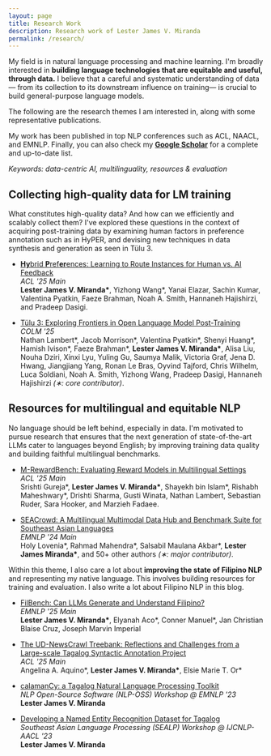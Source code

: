 ```yaml
---
layout: page
title: Research Work
description: Research work of Lester James V. Miranda
permalink: /research/
---
```


<!-- 【[🎓 Google Scholar](https://scholar.google.co.jp/citations?user=2RtnNKEAAAAJ&hl=en)】
【[📚 Semantic Scholar](https://www.semanticscholar.org/author/Lester-James-Validad-Miranda/13614871)】 -->

My field is in natural language processing and machine learning.
I'm broadly interested in **building language technologies that are equitable and useful, through data.**
I believe that a careful and systematic understanding of data&mdash; from its collection to its downstream influence on training&mdash; is crucial to build general-purpose language models.

The following are the research themes I am interested in, along with some representative publications.
<!-- I am eager to explore these themes individually or at their intersection. -->
My work has been published in top NLP conferences such as ACL, NAACL, and EMNLP.
Finally, you can also check my [**Google Scholar**](https://scholar.google.co.jp/citations?user=2RtnNKEAAAAJ&hl=en) for a complete and up-to-date list.

_Keywords: data-centric AI, multilinguality, resources & evaluation_

<!-- If you are interested in these types of work, then do not hesitate to [reach out](mailto:ljvmiranda@gmail.com).
I'm happy to discuss research and collaborate! -->

## Collecting high-quality data for LM training

What constitutes high-quality data? And how can we efficiently and scalably collect them?
I've explored these questions in the context of acquiring post-training data by examining human factors in preference annotation such as in HyPER, and devising new techniques in data synthesis and generation as seen in T&uuml;lu 3.

- [**Hy**brid **P**ref**er**ences: Learning to Route Instances for Human vs. AI Feedback](https://arxiv.org/abs/2410.19133)
  <br>_ACL '25 Main_
  <br><b>Lester James V. Miranda\*</b>, Yizhong Wang\*, Yanai Elazar, Sachin Kumar, Valentina Pyatkin, Faeze Brahman, Noah A. Smith, Hannaneh Hajishirzi, and Pradeep Dasigi.
  <br>[<i class="fab fa-github research-icon"></i>](https://github.com/allenai/hybrid-preferences) [<i class="fas fa-database research-icon"></i>](https://huggingface.co/datasets/allenai/multipref) [<i class="fas fa-file-powerpoint research-icon"></i>](https://drive.google.com/file/d/1jyp_8TH2rAWofkoTEAEpT97hGwEvj5gS/view?usp=sharing) [<i class="fas fa-image research-icon"></i>](https://drive.google.com/file/d/1QWadXHVxHT9F09CqXnjWO1Zu1dLr4oek/view?usp=drive_link) [<i class="fas fa-play research-icon"></i>](https://youtu.be/6i8Pa5qqxAI?si=4i9-5tWcEbLpDwz9)

- [T&uuml;lu 3: Exploring Frontiers in Open Language Model Post-Training](https://arxiv.org/abs/2411.15124)
  <br>_COLM '25_
  <br>Nathan Lambert\*, Jacob Morrison\*, Valentina Pyatkin\*, Shenyi Huang\*, Hamish Ivison\*, Faeze Brahman\*, <b>Lester James V. Miranda\*</b>, Alisa Liu, Nouha Dziri, Xinxi Lyu, Yuling Gu, Saumya Malik, Victoria Graf, Jena D. Hwang, Jiangjiang Yang, Ronan Le Bras, Oyvind Tajford, Chris Wilhelm, Luca Soldiani, Noah A. Smith, Yizhong Wang, Pradeep Dasigi, Hannaneh Hajishirzi _(&lowast;: core contributor)_.
  <br>[<i class="fas fa-robot research-icon"></i>](https://huggingface.co/collections/allenai/tulu-3-models-673b8e0dc3512e30e7dc54f5) [<i class="fas fa-database research-icon"></i>](https://huggingface.co/collections/allenai/tulu-3-datasets-673b8df14442393f7213f372) [<i class="fas fa-globe research-icon"></i>](https://allenai.org/tulu)

## Resources for multilingual and equitable NLP

No language should be left behind, especially in data.
I'm motivated to pursue research that ensures that the next generation of state-of-the-art LLMs cater to languages beyond English; by improving training data quality and building faithful multilingual benchmarks.

- [M-RewardBench: Evaluating Reward Models in Multilingual Settings](https://arxiv.org/abs/2410.15522)
  <br>_ACL '25 Main_
  <br>Srishti Gureja\*, <b>Lester James V. Miranda\*</b>, Shayekh bin Islam\*, Rishabh Maheshwary\*, Drishti Sharma, Gusti Winata, Nathan Lambert, Sebastian Ruder, Sara Hooker, and Marzieh Fadaee.
  <br>[<i class="fab fa-github research-icon"></i>](https://github.com/for-ai/aya_rm_multilingual) [<i class="fas fa-database research-icon"></i>](https://huggingface.co/collections/C4AI-Community/multilingual-rewardbench-66dcbf2bfc68bfbb93feebd7) [<i class="fas fa-file-powerpoint research-icon"></i>](https://drive.google.com/file/d/15bjZ7sVVPjtR02L0x1eIH5sfQfR_Y0P-/view?usp=drive_link) [<i class="fas fa-image research-icon"></i>](https://drive.google.com/file/d/1GTLRaH3w9-EEePPMbryiUQteEnFyx71V/view?usp=drive_link) [<i class="fas fa-play research-icon"></i>](https://youtu.be/pgXm9etIpH4?si=H71Kr-1z5fphow11)

- [SEACrowd: A Multilingual Multimodal Data Hub and Benchmark Suite for Southeast Asian Languages](https://aclanthology.org/2024.emnlp-main.296/)
  <br>_EMNLP '24 Main_
  <br>Holy Lovenia\*, Rahmad Mahendra\*, Salsabil Maulana Akbar\*, <b>Lester James Miranda\*</b>, and 50+ other authors _(&lowast;: major contributor)_.
  <br>[<i class="fab fa-github research-icon"></i>](https://github.com/SEACrowd/seacrowd-datahub) [<i class="fas fa-globe research-icon"></i>](https://seacrowd.github.io/seacrowd-catalogue)

Within this theme, I also care a lot about **improving the state of Filipino NLP** and representing my native language.
This involves building resources for training and evaluation.
I also write a lot about Filipino NLP in this blog.

- [FilBench: Can LLMs Generate and Understand Filipino?]()
  <br>_EMNLP '25 Main_
  <br><b>Lester James V. Miranda\*</b>, Elyanah Aco\*, Conner Manuel\*, Jan Christian Blaise Cruz, Joseph Marvin Imperial
  <br>[<i class="fab fa-github research-icon"></i>](https://github.com/filbench/filbench-eval) [<i class="fas fa-globe research-icon"></i>](https://huggingface.co/UD-Filipino)

- [The UD-NewsCrawl Treebank: Reflections and Challenges from a Large-scale Tagalog Syntactic Annotation Project](https://arxiv.org/abs/2505.20428)
  <br>_ACL '25 Main_
  <br>Angelina A. Aquino\*, <b>Lester James V. Miranda\*</b>, Elsie Marie T. Or\*
  <br>[<i class="fas fa-database research-icon"></i>](https://huggingface.co/collections/UD-Filipino/universal-dependencies-for-tagalog-67573d625baa5036fd59b317) [<i class="fas fa-file-powerpoint research-icon"></i>]() [<i class="fas fa-image research-icon"></i>](https://drive.google.com/file/d/16ONq_xmRrUgvALirWEwX0BpZnn1OtqwH/view?usp=drive_link) [<i class="fas fa-play research-icon"></i>](https://youtu.be/W4cONaL_otI?si=DgfmF0_7zkOmI_ma)

<!-- - [Universal NER: A Gold-Standard Multilingual Named Entity Recognition Benchmark](https://aclanthology.org/2024.naacl-long.243/)
  <br>_NAACL '24 Main_
  <br>Stephen Mayhew, Terra Blevins, Shuheng Liu, Marek &Scaron;uppa, Hila Gonen, Joseph Marvin Imperial, B&ouml;rje F. Karlsson, Peiqin Lin, Nikola Ljube&scaron;ic&#769;, <b>LJ Miranda</b>, Barbara Plank, Arij Riabi, Yuval Pinter
  <br> [[Dataset](https://dataverse.harvard.edu/dataset.xhtml?persistentId=doi:10.7910/DVN/GQ8HDL)] [[Website](https://www.universalner.org/)] -->

- [calamanCy: a Tagalog Natural Language Processing Toolkit](https://aclanthology.org/2023.nlposs-1.1/)
  <br>_NLP Open-Source Software (NLP-OSS) Workshop @ EMNLP '23_
  <br> <b>Lester James V. Miranda</b>
  <br> [<i class="fab fa-github research-icon"></i>](https://github.com/ljvmiranda921/calamanCy) [<i class="fas fa-image research-icon"></i>](https://drive.google.com/file/d/1Q_-4Lf9ZL9ZCYS5aWPhRnCfHPhGwlBp6/view?usp=drive_link) [<i class="fas fa-play research-icon"></i>](https://youtu.be/2fbzs1KbFTQ?si=_vKEY11Z1Jzuaxeu)

- [Developing a Named Entity Recognition Dataset for Tagalog](https://aclanthology.org/2023.sealp-1.2/)
  <br>_Southeast Asian Language Processing (SEALP) Workshop @ IJCNLP-AACL '23_
  <br> <b>Lester James V. Miranda</b>
  <br> [<i class="fab fa-github research-icon"></i>](https://github.com/ljvmiranda921/calamanCy/tree/master/reports/aacl2023/benchmark) [<i class="fas fa-database research-icon"></i>](https://huggingface.co/datasets/ljvmiranda921/tlunified-ner) [<i class="fas fa-file-powerpoint research-icon"></i>](https://drive.google.com/file/d/1QVbW7Myou6U6cSqrlz5p_35Sl__008kG/view?usp=drive_link) [<i class="fas fa-play research-icon"></i>](https://www.youtube.com/watch?v=WAJ8IEIHuiM)
